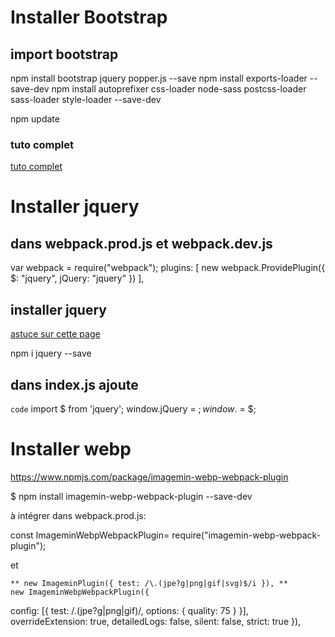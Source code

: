 # Installer Bootstrap

## import bootstrap
npm install bootstrap jquery popper.js --save
npm install exports-loader --save-dev
npm install autoprefixer css-loader node-sass postcss-loader sass-loader style-loader --save-dev

npm update

### tuto complet
[tuto complet](https://stevenwestmoreland.com/2018/01/how-to-include-bootstrap-in-your-project-with-webpack.html)

# Installer jquery
## dans webpack.prod.js et webpack.dev.js

var webpack = require("webpack");
 plugins: [
    new webpack.ProvidePlugin({
        $: "jquery",
        jQuery: "jquery"
    })
 ],

## installer jquery

[astuce sur cette page](https://stackoverflow.com/questions/28969861/managing-jquery-plugin-dependency-in-webpack)

npm i jquery --save

## dans index.js ajoute

`code`
import $ from 'jquery';
window.jQuery = $;
window.$ = $;


# Installer webp

https://www.npmjs.com/package/imagemin-webp-webpack-plugin

$ npm install imagemin-webp-webpack-plugin --save-dev

à intégrer dans webpack.prod.js:

const ImageminWebpWebpackPlugin= require("imagemin-webp-webpack-plugin");

et

```
** new ImageminPlugin({ test: /\.(jpe?g|png|gif|svg)$/i }), **
new ImageminWebpWebpackPlugin({
```

config: [{ test: /.(jpe?g|png|gif)/, options: { quality: 75 } }], overrideExtension: true, detailedLogs: false, silent: false, strict: true }),
